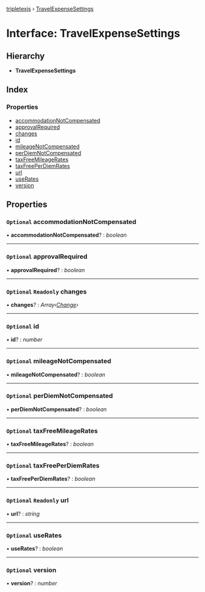 [tripletexjs](../README.md) › [TravelExpenseSettings](travelexpensesettings.md)

# Interface: TravelExpenseSettings

## Hierarchy

* **TravelExpenseSettings**

## Index

### Properties

* [accommodationNotCompensated](travelexpensesettings.md#optional-accommodationnotcompensated)
* [approvalRequired](travelexpensesettings.md#optional-approvalrequired)
* [changes](travelexpensesettings.md#optional-readonly-changes)
* [id](travelexpensesettings.md#optional-id)
* [mileageNotCompensated](travelexpensesettings.md#optional-mileagenotcompensated)
* [perDiemNotCompensated](travelexpensesettings.md#optional-perdiemnotcompensated)
* [taxFreeMileageRates](travelexpensesettings.md#optional-taxfreemileagerates)
* [taxFreePerDiemRates](travelexpensesettings.md#optional-taxfreeperdiemrates)
* [url](travelexpensesettings.md#optional-readonly-url)
* [useRates](travelexpensesettings.md#optional-userates)
* [version](travelexpensesettings.md#optional-version)

## Properties

### `Optional` accommodationNotCompensated

• **accommodationNotCompensated**? : *boolean*

___

### `Optional` approvalRequired

• **approvalRequired**? : *boolean*

___

### `Optional` `Readonly` changes

• **changes**? : *Array‹[Change](../modules/change.md)›*

___

### `Optional` id

• **id**? : *number*

___

### `Optional` mileageNotCompensated

• **mileageNotCompensated**? : *boolean*

___

### `Optional` perDiemNotCompensated

• **perDiemNotCompensated**? : *boolean*

___

### `Optional` taxFreeMileageRates

• **taxFreeMileageRates**? : *boolean*

___

### `Optional` taxFreePerDiemRates

• **taxFreePerDiemRates**? : *boolean*

___

### `Optional` `Readonly` url

• **url**? : *string*

___

### `Optional` useRates

• **useRates**? : *boolean*

___

### `Optional` version

• **version**? : *number*
